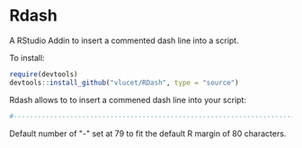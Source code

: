 # Rdash
A RStudio Addin to insert a commented dash line into a script.

To install: 

```R
require(devtools)
devtools::install_github("vlucet/RDash", type = "source")
```

Rdash allows to to insert a commened dash line into your script:
```R
#-------------------------------------------------------------------------------
```
Default number of "-" set at 79 to fit the default R margin of 80 characters. 
